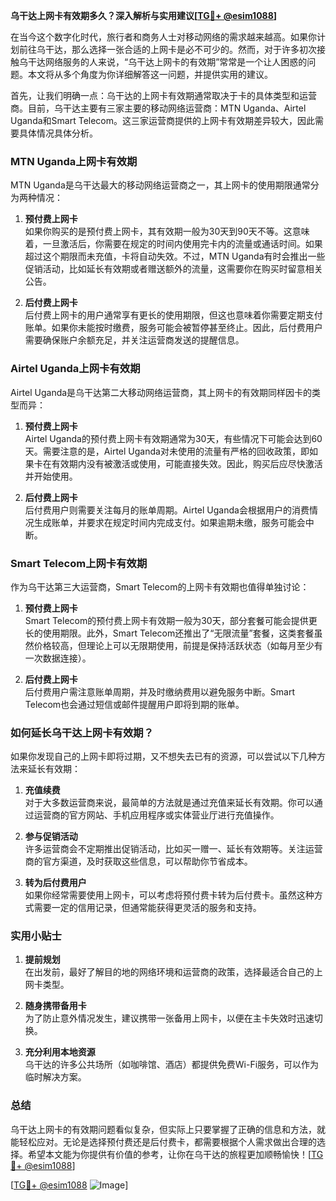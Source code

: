 **乌干达上网卡有效期多久？深入解析与实用建议[[TG💪+ @esim1088](https://t.me/s/esim1088)]**

在当今这个数字化时代，旅行者和商务人士对移动网络的需求越来越高。如果你计划前往乌干达，那么选择一张合适的上网卡是必不可少的。然而，对于许多初次接触乌干达网络服务的人来说，“乌干达上网卡的有效期”常常是一个让人困惑的问题。本文将从多个角度为你详细解答这一问题，并提供实用的建议。

首先，让我们明确一点：乌干达的上网卡有效期通常取决于卡的具体类型和运营商。目前，乌干达主要有三家主要的移动网络运营商：MTN Uganda、Airtel Uganda和Smart Telecom。这三家运营商提供的上网卡有效期差异较大，因此需要具体情况具体分析。

### MTN Uganda上网卡有效期

MTN Uganda是乌干达最大的移动网络运营商之一，其上网卡的使用期限通常分为两种情况：

1. **预付费上网卡**  
   如果你购买的是预付费上网卡，其有效期一般为30天到90天不等。这意味着，一旦激活后，你需要在规定的时间内使用完卡内的流量或通话时间。如果超过这个期限而未充值，卡将自动失效。不过，MTN Uganda有时会推出一些促销活动，比如延长有效期或者赠送额外的流量，这需要你在购买时留意相关公告。

2. **后付费上网卡**  
   后付费上网卡的用户通常享有更长的使用期限，但这也意味着你需要定期支付账单。如果你未能按时缴费，服务可能会被暂停甚至终止。因此，后付费用户需要确保账户余额充足，并关注运营商发送的提醒信息。

### Airtel Uganda上网卡有效期

Airtel Uganda是乌干达第二大移动网络运营商，其上网卡的有效期同样因卡的类型而异：

1. **预付费上网卡**  
   Airtel Uganda的预付费上网卡有效期通常为30天，有些情况下可能会达到60天。需要注意的是，Airtel Uganda对未使用的流量有严格的回收政策，即如果卡在有效期内没有被激活或使用，可能直接失效。因此，购买后应尽快激活并开始使用。

2. **后付费上网卡**  
   后付费用户则需要关注每月的账单周期。Airtel Uganda会根据用户的消费情况生成账单，并要求在规定时间内完成支付。如果逾期未缴，服务可能会中断。

### Smart Telecom上网卡有效期

作为乌干达第三大运营商，Smart Telecom的上网卡有效期也值得单独讨论：

1. **预付费上网卡**  
   Smart Telecom的预付费上网卡有效期一般为30天，部分套餐可能会提供更长的使用期限。此外，Smart Telecom还推出了“无限流量”套餐，这类套餐虽然价格较高，但理论上可以无限期使用，前提是保持活跃状态（如每月至少有一次数据连接）。

2. **后付费上网卡**  
   后付费用户需注意账单周期，并及时缴纳费用以避免服务中断。Smart Telecom也会通过短信或邮件提醒用户即将到期的账单。

### 如何延长乌干达上网卡有效期？

如果你发现自己的上网卡即将过期，又不想失去已有的资源，可以尝试以下几种方法来延长有效期：

1. **充值续费**  
   对于大多数运营商来说，最简单的方法就是通过充值来延长有效期。你可以通过运营商的官方网站、手机应用程序或实体营业厅进行充值操作。

2. **参与促销活动**  
   许多运营商会不定期推出促销活动，比如买一赠一、延长有效期等。关注运营商的官方渠道，及时获取这些信息，可以帮助你节省成本。

3. **转为后付费用户**  
   如果你经常需要使用上网卡，可以考虑将预付费卡转为后付费卡。虽然这种方式需要一定的信用记录，但通常能获得更灵活的服务和支持。

### 实用小贴士

1. **提前规划**  
   在出发前，最好了解目的地的网络环境和运营商的政策，选择最适合自己的上网卡类型。

2. **随身携带备用卡**  
   为了防止意外情况发生，建议携带一张备用上网卡，以便在主卡失效时迅速切换。

3. **充分利用本地资源**  
   乌干达的许多公共场所（如咖啡馆、酒店）都提供免费Wi-Fi服务，可以作为临时解决方案。

### 总结

乌干达上网卡的有效期问题看似复杂，但实际上只要掌握了正确的信息和方法，就能轻松应对。无论是选择预付费还是后付费卡，都需要根据个人需求做出合理的选择。希望本文能为你提供有价值的参考，让你在乌干达的旅程更加顺畅愉快！[[TG💪+ @esim1088](https://t.me/s/esim1088)]

[[TG💪+ @esim1088](https://t.me/s/esim1088) ![Image](https://i.postimg.cc/4NQfJmqS/Snipaste-2025-05-13-00-14-12.png)]